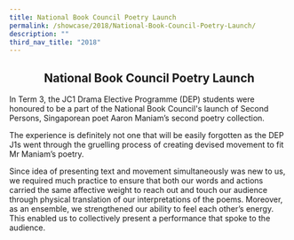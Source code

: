 ```yaml
---
title: National Book Council Poetry Launch
permalink: /showcase/2018/National-Book-Council-Poetry-Launch/
description: ""
third_nav_title: "2018"
---
```

## <center> National Book Council Poetry Launch </center>

In Term 3, the JC1 Drama Elective Programme (DEP) students were honoured to be a part of the National Book Council's launch of Second Persons, Singaporean poet Aaron Maniam’s second poetry collection.

  

The experience is definitely not one that will be easily forgotten as the DEP J1s went through the gruelling process of creating devised movement to fit Mr Maniam’s poetry.

  

Since idea of presenting text and movement simultaneously was new to us, we required much practice to ensure that both our words and actions carried the same affective weight to reach out and touch our audience through physical translation of our interpretations of the poems. Moreover, as an ensemble, we strengthened our ability to feel each other’s energy. This enabled us to collectively present a performance that spoke to the audience.

